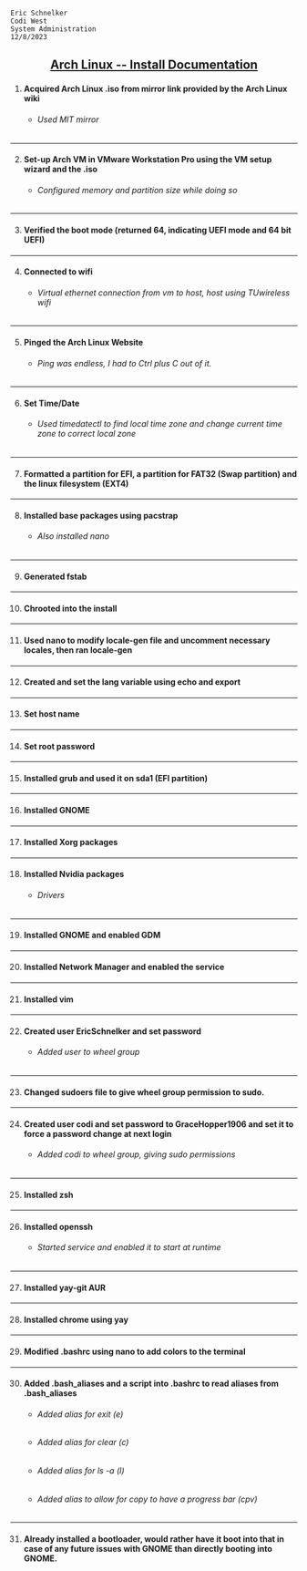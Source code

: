     Eric Schnelker  
    Codi West  
    System Administration  
    12/8/2023  
    
## <ins><p style="text-align: center;">Arch Linux -- Install Documentation</ins></p>  
1. #### Acquired Arch Linux .iso from mirror link provided by the Arch Linux wiki  
   * ###### Used MIT mirror  
-----------------------  
2. #### Set-up Arch VM in VMware Workstation Pro using the VM setup wizard and the .iso  
   * ###### Configured memory and partition size while doing so  
-----------------------  
3. #### Verified the boot mode (returned 64, indicating UEFI mode and 64 bit UEFI)  
-----------------------  
4. #### Connected to wifi  
   * ###### Virtual ethernet connection from vm to host, host using TUwireless wifi  
-----------------------  
5. #### Pinged the Arch Linux Website  
   * ###### Ping was endless, I had to Ctrl plus C out of it.  
-----------------------  
6. #### Set Time/Date  
   * ###### Used timedatectl to find local time zone and change current time zone to correct local zone  
-----------------------  
7. #### Formatted a partition for EFI, a partition for FAT32 (Swap partition) and the linux filesystem (EXT4)  
-----------------------  
8. #### Installed base packages using pacstrap  
   * ###### Also installed nano  
-----------------------  
9. #### Generated fstab  
-----------------------  
10. #### Chrooted into the install  
-----------------------  
11. #### Used nano to modify locale-gen file and uncomment necessary locales, then ran locale-gen  
-----------------------  
12. #### Created and set the lang variable using echo and export  
-----------------------  
13. #### Set host name  
-----------------------  
14. #### Set root password  
-----------------------  
15. #### Installed grub and used it on sda1 (EFI partition)  
-----------------------  
16. #### Installed GNOME  
-----------------------  
17. #### Installed Xorg packages  
-----------------------  
18. #### Installed Nvidia packages  
    * ###### Drivers  
-----------------------  
19. #### Installed GNOME and enabled GDM  
-----------------------  
20. #### Installed Network Manager and enabled the service  
-----------------------  
21. #### Installed vim  
-----------------------  
22. #### Created user EricSchnelker and set password  
    * ###### Added user to wheel group  
-----------------------  
23. #### Changed sudoers file to give wheel group permission to sudo.  
-----------------------  
24. #### Created user codi and set password to GraceHopper1906 and set it to force a password change at next login  
    * ###### Added codi to wheel group, giving sudo permissions  
-----------------------  
25. #### Installed zsh  
-----------------------  
26. #### Installed openssh  
    * ###### Started service and enabled it to start at runtime  
-----------------------  
27. #### Installed yay-git AUR  
-----------------------  
28. #### Installed chrome using yay  
-----------------------  
29. #### Modified .bashrc using nano to add colors to the terminal  
-----------------------  
30. #### Added .bash_aliases and a script into .bashrc to read aliases from .bash_aliases  
    * ###### Added alias for exit (e)  
    * ###### Added alias for clear (c)  
    * ###### Added alias for ls -a (l)  
    * ###### Added alias to allow for copy to have a progress bar (cpv)  
-----------------------  
31. #### Already installed a bootloader, would rather have it boot into that in case of any future issues with GNOME than directly booting into GNOME.  
